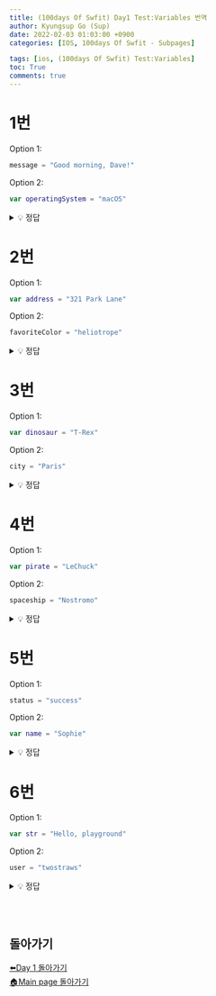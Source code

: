 ```yaml
---
title: (100days Of Swfit) Day1 Test:Variables 번역
author: Kyungsup Go (Sup)
date: 2022-02-03 01:03:00 +0900
categories: [IOS, 100days Of Swfit - Subpages]

tags: [ios, (100days Of Swfit) Test:Variables]
toc: True
comments: true
---
```



# 1번

Option 1:
```swift
message = "Good morning, Dave!"
```

Option 2:

```swift
var operatingSystem = "macOS"
```



<details>
<summary> 💡 정답 </summary>
<div markdown="1">
<br>
정답은 2번입니다.<br>
option1은 새 변수를 만들기 위해서는 <span style ="color : #e6196b">**var**</span>와 함께 시작해야합니다 <span style ="color : #e6196b">**var**</span> message = "Good morning, Dave!"
<br>
option2는 정답입니다. operatingSystem이라고 불리는 변수가 생성됩니다.
</div>
</details>


# 2번

Option 1:
```swift
var address = "321 Park Lane"
```

Option 2:

```swift
favoriteColor = "heliotrope"
```



<details>
<summary> 💡 정답 </summary>
<div markdown="1">
<br>
정답은 1번입니다.<br>
option1은 정답입니다. address라고 불리는 변수가 생성됩니다.
<br>
option2가 새 변수를 만들기 위해서 <span style ="color : #e6196b">**var**</span>와 함께 시작해야합니다 <span style ="color : #e6196b">**var**</span> favoriteColor = "heliotrope"
</div>
</details>


# 3번

Option 1:
```swift
var dinosaur = "T-Rex"
```

Option 2:

```swift
city = "Paris"
```



<details>
<summary> 💡 정답 </summary>
<div markdown="1">
<br>
정답은 1번입니다.<br>
option1은 정답입니다. dinosaur 불리는 변수가 생성됩니다.
<br>
option2가 새 변수를 만들기 위해서는 <span style ="color : #e6196b">**var**</span>와 함께 시작해야합니다 <span style ="color : #e6196b">**var**</span> city = "Paris"
</div>
</details>



# 4번

Option 1:
```swift
var pirate = "LeChuck"
```

Option 2:

```swift
spaceship = "Nostromo"
```



<details>
<summary> 💡 정답 </summary>
<div markdown="1">
<br>
정답은 1번입니다.<br>
option1은 정답입니다. pirate 불리는 변수가 생성됩니다.
<br>
option2가 새 변수를 만들기 위해서는 <span style ="color : #e6196b">**var**</span>와 함께 시작해야합니다 <span style ="color : #e6196b">**var**</span> spaceship = "Nostromo"
</div>
</details>


# 5번

Option 1:
```swift
status = "success"
```

Option 2:

```swift
var name = "Sophie"
```



<details>
<summary> 💡 정답 </summary>
<div markdown="1">
<br>
정답은 2번입니다.<br>
option1가 새 변수를 만들기 위해서는 <span style ="color : #e6196b">**var**</span>와 함께 시작해야합니다 <span style ="color : #e6196b">**var**</span> status = "success"
<br>
option2는 정답입니다. name라고 불리는 변수가 생성됩니다.
</div>
</details>




# 6번

Option 1:
```swift
var str = "Hello, playground"
```

Option 2:

```swift
user = "twostraws"
```



<details>
<summary> 💡 정답 </summary>
<div markdown="1">
<br>
정답은 1번입니다.<br>
option1은 정답입니다. str 불리는 변수가 생성됩니다.
<br>
option2가 새 변수를 만들기 위해서는 <span style ="color : #e6196b">**var**</span>와 함께 시작해야합니다 <span style ="color : #e6196b">**var**</span> user = "twostraws"
</div>
</details>




<br><br>
## 돌아가기

[⬅️Day 1 돌아가기](https://suppppppp.github.io/posts/100days_MainPage_day1_ko/)<br>
[🏠Main page 돌아가기](https://suppppppp.github.io/posts/100days_MainPage_ko/)